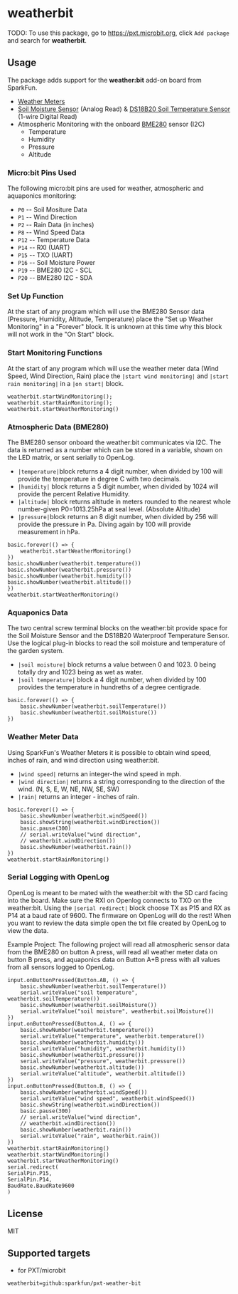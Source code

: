 # weatherbit

TODO: To use this package, go to https://pxt.microbit.org, click ``Add package`` and search for **weatherbit**.

## Usage

The package adds support for the **weather:bit** add-on board from SparkFun.

* [Weather Meters](https://www.sparkfun.com/products/8942)
* [Soil Moisture Sensor](https://www.sparkfun.com/products/13322) (Analog Read) & [DS18B20 Soil Temperature Sensor](https://www.sparkfun.com/products/11050) (1-wire Digital Read)
* Atmospheric Monitoring with the onboard [BME280](https://cdn.sparkfun.com/assets/learn_tutorials/4/1/9/BST-BME280_DS001-10.pdf) sensor (I2C)
	* Temperature
	* Humidity
	* Pressure
	* Altitude	

### Micro:bit Pins Used 

The following micro:bit pins are used for weather, atmospheric and aquaponics monitoring:  

* ``P0`` -- Soil Mositure Data 
* ``P1`` -- Wind Direction 
* ``P2`` -- Rain Data (in inches)
* ``P8`` -- Wind Speed Data 
* ``P12`` -- Temperature Data 
* ``P14`` -- RXI (UART)
* ``P15`` -- TXO (UART)
* ``P16`` -- Soil Moisture Power 
* ``P19`` -- BME280 I2C - SCL
* ``P20`` -- BME280 I2C - SDA 

### Set Up Function
At the start of any program which will use the BME280 Sensor data (Pressure, Humidity, Altitude, Temperature) place the "Set up Weather Monitoring" in a "Forever" block. 
It is unknown at this time why this block will not work in the "On Start" block. 

### Start Monitoring Functions 

At the start of any program which will use the 
weather meter data (Wind Speed, Wind Direction, Rain) 
place the ``|start wind monitoring|`` and ``|start rain monitoring|`` 
in a ``|on start|`` block. 

```blocks
weatherbit.startWindMonitoring();
weatherbit.startRainMonitoring();
weatherbit.startWeatherMonitoring()
```

### Atmospheric Data (BME280)

The BME280 sensor onboard the weather:bit communicates via I2C. The data is returned as a number which can be stored in a variable, shown on the LED matrix, or sent serially to OpenLog. 
* ``|temperature|``block returns a 4 digit number, when divided by 100 will provide the temperature in degree C with two decimals.
* ``|humidity|`` block returns a 5 digit number, when divided by 1024 will provide the percent Relative Humidity.
* ``|altitude|`` block returns altitude in meters rounded to the nearest whole number-given P0=1013.25hPa at seal level. (Absolute Altitude)
* ``|pressure|``block returns an 8 digit number, when divided by 256 will provide the pressure in Pa. Diving again by 100 will provide measurement in hPa.


```blocks
basic.forever(() => {
    weatherbit.startWeatherMonitoring()
})
basic.showNumber(weatherbit.temperature())
basic.showNumber(weatherbit.pressure())
basic.showNumber(weatherbit.humidity())
basic.showNumber(weatherbit.altitude())
})
weatherbit.startWeatherMonitoring()
```

### Aquaponics Data 

The two central screw terminal blocks on the weather:bit provide space for the Soil Moisture Sensor and the DS18B20 Waterproof Temperature Sensor. Use the logical plug-in blocks to read 
the soil moisture and temperature of the garden system.
* ``|soil moisture|`` block returns a value between 0 and 1023. 0 being totally dry and 1023 being as wet as water. 
* ``|soil temperature|`` block a 4 digit number, when divided by 100 provides the temperature in hundreths of a degree centigrade. 

```blocks
basic.forever(() => {
    basic.showNumber(weatherbit.soilTemperature())
    basic.showNumber(weatherbit.soilMoisture())
})
```

### Weather Meter Data

Using SparkFun's Weather Meters it is possible to obtain wind speed, inches of rain, and wind direction using weather:bit. 
* ``|wind speed|`` returns an integer-the wind speed in mph.
* ``|wind direction|`` returns a string corresponding to the direction of the wind. (N, S, E, W, NE, NW, SE, SW)
* ``|rain|`` returns an integer - inches of rain.

```blocks
basic.forever(() => {
    basic.showNumber(weatherbit.windSpeed())
    basic.showString(weatherbit.windDirection())
    basic.pause(300)
    // serial.writeValue("wind direction",
    // weatherbit.windDirection())
    basic.showNumber(weatherbit.rain())
})
weatherbit.startRainMonitoring()
```

### Serial Logging with OpenLog

OpenLog is meant to be mated with the weather:bit with the SD card facing into the board. Make sure the RXI on Openlog connects to TXO on the weather:bit. 
Using the ``|serial redirect|`` block
choose TX as P15 and RX as P14 at a baud rate of 9600. 
The firmware on OpenLog will do the rest! 
When you want to review the data simple open the txt file created by OpenLog to view the data. 

Example Project:
The following project will read all atmospheric sensor data from the BME280 on button A press, will read all weather meter data on button B press, and aquaponics data on Button A+B press 
with all values from all sensors logged to OpenLog. 

```blocks
input.onButtonPressed(Button.AB, () => {
    basic.showNumber(weatherbit.soilTemperature())
    serial.writeValue("soil temperature", weatherbit.soilTemperature())
    basic.showNumber(weatherbit.soilMoisture())
    serial.writeValue("soil moisture", weatherbit.soilMoisture())
})
input.onButtonPressed(Button.A, () => {
    basic.showNumber(weatherbit.temperature())
    serial.writeValue("temperature", weatherbit.temperature())
    basic.showNumber(weatherbit.humidity())
    serial.writeValue("humidity", weatherbit.humidity())
    basic.showNumber(weatherbit.pressure())
    serial.writeValue("pressure", weatherbit.pressure())
    basic.showNumber(weatherbit.altitude())
    serial.writeValue("altitude", weatherbit.altitude())
})
input.onButtonPressed(Button.B, () => {
    basic.showNumber(weatherbit.windSpeed())
    serial.writeValue("wind speed", weatherbit.windSpeed())
    basic.showString(weatherbit.windDirection())
    basic.pause(300)
    // serial.writeValue("wind direction",
    // weatherbit.windDirection())
    basic.showNumber(weatherbit.rain())
    serial.writeValue("rain", weatherbit.rain())
})
weatherbit.startRainMonitoring()
weatherbit.startWindMonitoring()
weatherbit.startWeatherMonitoring()
serial.redirect(
SerialPin.P15,
SerialPin.P14,
BaudRate.BaudRate9600
)
```

## License

MIT

## Supported targets

* for PXT/microbit

```package
weatherbit=github:sparkfun/pxt-weather-bit
```
